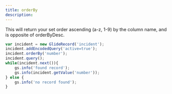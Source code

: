 ```yaml
---
title: orderBy
description: 
---
```



This will return your set order ascending (a-z, 1-9) by the column name, and is opposite of orderByDesc.

```js
var incident = new GlideRecord('incident');
incident.addEncodedQuery('active=true');
incident.orderBy('number');
incident.query();
while(incident.next()){
    gs.info('found record');
    gs.info(incident.getValue('number'));
} else {
    gs.info('no record found');
}
```